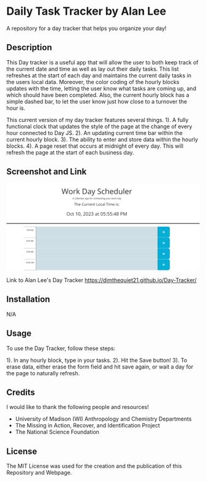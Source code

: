 # Daily Task Tracker by Alan Lee
A repository for a day tracker that helps you organize your day!

## Description

This Day tracker is a useful app that will allow the user to both keep track of the current date and time as well as lay out their daily tasks. This list refreshes at the start of each day and maintains the current daily tasks in the users local data. Moreover, the color coding of the hourly blocks updates with the time, letting the user know what tasks are coming up, and which should have been completed. Also, the current hourly block has a simple dashed bar, to let the user know just how close to a turnover the hour is. 

This current version of my day tracker features several things.
1). A fully functional clock that updates the style of the page at the change of every hour connected to Day JS.
2). An updating current time bar within the current hourly block. 
3). The ability to enter and store data within the hourly blocks.
4). A page reset that occurs at midnight of every day. This will refresh the page at the start of each business day. 


## Screenshot and Link

![Screenshot of Alan Lee's Day Tracker](/Assets/images/screenshot.png?raw=true "Alan Lee's Day Tracker")

Link to Alan Lee's Day Tracker https://dimthequiet21.github.io/Day-Tracker/

## Installation

N/A

## Usage

To use the Day Tracker, follow these steps:

1). In any hourly block, type in your tasks.
2). Hit the Save button!
3). To erase data, either erase the form field and hit save again, or wait a day for the page to naturally refresh.

## Credits

I would like to thank the following people and resources!
- University of Madison (WI) Anthropology and Chemistry Departments
- The Missing in Action, Recover, and Identification Project
- The National Science Foundation

## License

The MIT License was used for the creation and the publication of this Repository and Webpage.